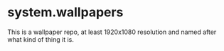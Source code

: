 # system.wallpapers
This is a wallpaper repo, at least 1920x1080 resolution and named after what kind of thing it is. 
